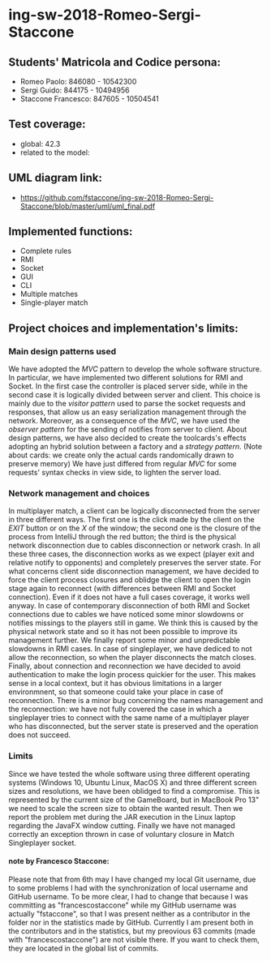 # ing-sw-2018-Romeo-Sergi-Staccone

## Students' Matricola and Codice persona:
* Romeo Paolo: 			846080 - 10542300
* Sergi Guido: 			844175 - 10494956
* Staccone Francesco: 		847605 - 10504541

## Test coverage:
* global: 42.3
* related to the model: 

## **UML** diagram link:
* https://github.com/fstaccone/ing-sw-2018-Romeo-Sergi-Staccone/blob/master/uml/uml_final.pdf
	
## Implemented functions:
* Complete rules
* RMI
* Socket
* GUI
* CLI
* Multiple matches
* Single-player match
	
## Project choices and implementation's limits:

### Main design patterns used
We have adopted the *MVC* pattern to develop the whole software structure.
In particular, we have implemented two different solutions for RMI and Socket. In the first case the controller is placed server side, while in the second case it is logically divided between server and client. This choice is mainly due to the *visitor pattern* used to parse the socket requests and responses, that allow us an easy serialization management through the network. 
Moreover, as a consequence of the *MVC*, we have used the *observer pattern* for the sending of notifies from server to client. About design patterns, we have also decided to create the toolcards's effects adopting an hybrid solution between a factory and a *strategy pattern*. (Note about cards: we create only the actual cards randomically drawn to preserve memory)
We have just differed from regular *MVC* for some requests' syntax checks in view side, to lighten the server load.   
### Network management and choices
In multiplayer match, a client can be logically disconnected from the server in three different ways.
The first one is the click made by the client on the *EXIT* button or on the *X* of the window; the second one is the closure of the process from IntelliJ through the red button; the third is the physical network disconnection due to cables disconnection or network crash.
In all these three cases, the disconnection works as we expect (player exit and relative notify to opponents) and completely preserves the server state. For what concerns client side disconnection management, we have decided to force the client process closures and oblidge the client to open the login stage again to reconnect (with differences between RMI and Socket connection). Even if it does not have a full cases coverage, it works well anyway.
In case of contemporary disconnection of both RMI and Socket connections due to cables we have noticed some minor slowdowns or notifies missings to the players still in game. We think this is caused by the physical network state and so it has not been possible to improve its management further. We finally report some minor and unpredictable slowdowns in RMI cases.
In case of singleplayer, we have dediced to not allow the reconnection, so when the player disconnects the match closes.
Finally, about connection and reconnection we have decided to avoid authentication to make the login process quickier for the user. This makes sense in a local context, but it has obvious limitations in a larger environmnent, so that someone could take your place in case of reconnection.
There is a minor bug concerning the names management and the reconnection: we have not fully covered the case in which a singleplayer tries to connect with the same name of a multiplayer player who has disconnected, but the server state is preserved and the operation does not succeed.

### Limits
Since we have tested the whole software using three different operating systems (Windows 10, Ubuntu Linux, MacOS X) and three different screen sizes and resolutions, we have been oblidged to find a compromise. This is represented by the current size of the GameBoard, but in MacBook Pro 13" we need to scale the screen size to obtain the wanted result.
Then we report the problem met during the JAR execution in the Linux laptop regarding the JavaFX window cutting.
Finally we have not managed correctly an exception thrown in case of voluntary closure in Match Singleplayer socket.


#### note by Francesco Staccone:
Please note that from 6th may I have changed my local Git username, due to some problems I had with the synchronization of local username and GitHub username. To be more clear, I had to change that because I was committing as "francescostaccone" while my GitHub username was actually "fstaccone", so that I was present neither as a contributor in the folder nor in the statistics made by GitHub. Currently I am present both in the contributors and in the statistics, but my preovious 63 commits (made with "francescostaccone") are not visible there. If you want to check them, they are located in the global list of commits. 
